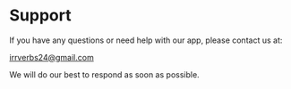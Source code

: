 # Support

If you have any questions or need help with our app, please contact us at:

[irrverbs24@gmail.com](mailto:irrverbs24@gmail.com)

We will do our best to respond as soon as possible.
